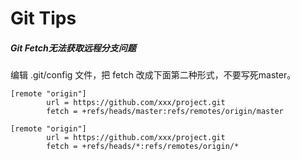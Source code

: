 # Git Tips

##### Git Fetch无法获取远程分支问题
编辑 .git/config 文件，把 fetch 改成下面第二种形式，不要写死master。
```
[remote "origin"]
        url = https://github.com/xxx/project.git
        fetch = +refs/heads/master:refs/remotes/origin/master
```

```
[remote "origin"]
        url = https://github.com/xxx/project.git
        fetch = +refs/heads/*:refs/remotes/origin/*
```